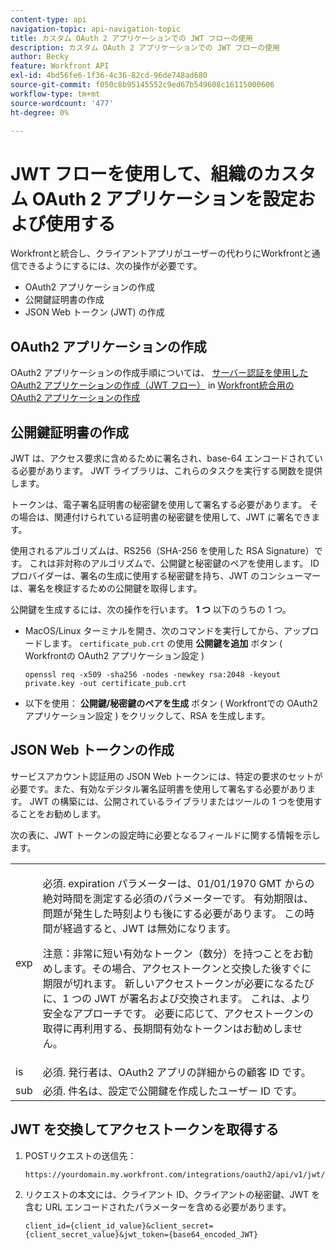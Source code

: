 ```yaml
---
content-type: api
navigation-topic: api-navigation-topic
title: カスタム OAuth 2 アプリケーションでの JWT フローの使用
description: カスタム OAuth 2 アプリケーションでの JWT フローの使用
author: Becky
feature: Workfront API
exl-id: 4bd56fe6-1f36-4c36-82cd-96de748ad680
source-git-commit: f050c8b95145552c9ed67b549608c16115000606
workflow-type: tm+mt
source-wordcount: '477'
ht-degree: 0%

---
```


# JWT フローを使用して、組織のカスタム OAuth 2 アプリケーションを設定および使用する

Workfrontと統合し、クライアントアプリがユーザーの代わりにWorkfrontと通信できるようにするには、次の操作が必要です。

* OAuth2 アプリケーションの作成
* 公開鍵証明書の作成
* JSON Web トークン (JWT) の作成

## OAuth2 アプリケーションの作成

OAuth2 アプリケーションの作成手順については、 [サーバー認証を使用した OAuth2 アプリケーションの作成（JWT フロー）](../../administration-and-setup/configure-integrations/create-oauth-application.md#create2) in [Workfront統合用の OAuth2 アプリケーションの作成](../../administration-and-setup/configure-integrations/create-oauth-application.md)

## 公開鍵証明書の作成

JWT は、アクセス要求に含めるために署名され、base-64 エンコードされている必要があります。 JWT ライブラリは、これらのタスクを実行する関数を提供します。

トークンは、電子署名証明書の秘密鍵を使用して署名する必要があります。 その場合は、関連付けられている証明書の秘密鍵を使用して、JWT に署名できます。

使用されるアルゴリズムは、RS256（SHA-256 を使用した RSA Signature）です。 これは非対称のアルゴリズムで、公開鍵と秘密鍵のペアを使用します。 ID プロバイダーは、署名の生成に使用する秘密鍵を持ち、JWT のコンシューマーは、署名を検証するための公開鍵を取得します。

公開鍵を生成するには、次の操作を行います。 **1 つ** 以下のうちの 1 つ。

* MacOS/Linux ターミナルを開き、次のコマンドを実行してから、アップロードします。 `certificate_pub.crt` の使用 **公開鍵を追加** ボタン ( Workfrontの OAuth2 アプリケーション設定 )

   <!-- [Copy](javascript:void(0);) -->
   <pre><code>openssl req -x509 -sha256 -nodes -newkey rsa:2048 -keyout private.key -out certificate_pub.crt</code></pre>

* 以下を使用： **公開鍵/秘密鍵のペアを生成** ボタン ( Workfrontでの OAuth2 アプリケーション設定 ) をクリックして、RSA を生成します。

## JSON Web トークンの作成

サービスアカウント認証用の JSON Web トークンには、特定の要求のセットが必要です。また、有効なデジタル署名証明書を使用して署名する必要があります。 JWT の構築には、公開されているライブラリまたはツールの 1 つを使用することをお勧めします。

次の表に、JWT トークンの設定時に必要となるフィールドに関する情報を示します。

<table style="table-layout:auto"> 
 <col> 
 <col> 
 <tbody> 
  <tr> 
   <td role="rowheader">exp</td> 
   <td> <p>必須. expiration パラメーターは、01/01/1970 GMT からの絶対時間を測定する必須のパラメーターです。 有効期限は、問題が発生した時刻よりも後にする必要があります。 この時間が経過すると、JWT は無効になります。 </p> <p>注意：非常に短い有効なトークン（数分）を持つことをお勧めします。その場合、アクセストークンと交換した後すぐに期限が切れます。 新しいアクセストークンが必要になるたびに、1 つの JWT が署名および交換されます。 これは、より安全なアプローチです。 必要に応じて、アクセストークンの取得に再利用する、長期間有効なトークンはお勧めしません。</p> </td> 
  </tr> 
  <tr> 
   <td role="rowheader">is</td> 
   <td>必須. 発行者は、OAuth2 アプリの詳細からの顧客 ID です。</td> 
  </tr> 
  <tr> 
   <td role="rowheader">sub</td> 
   <td>必須. 件名は、設定で公開鍵を作成したユーザー ID です。</td> 
  </tr> 
 </tbody> 
</table>

## JWT を交換してアクセストークンを取得する

1. POSTリクエストの送信先：

   <!-- [Copy](javascript:void(0);) -->
   <pre><code>https://yourdomain.my.workfront.com/integrations/oauth2/api/v1/jwt/exchange</code></pre>

1. リクエストの本文には、クライアント ID、クライアントの秘密鍵、JWT を含む URL エンコードされたパラメーターを含める必要があります。

   <!-- [Copy](javascript:void(0);) -->
   <pre><code>client_id={client_id_value}&client_secret={client_secret_value}&jwt_token={base64_encoded_JWT}</code></pre>

 
